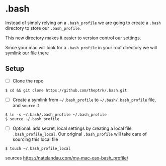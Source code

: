 # .bash

Instead of simply relying on a `.bash_profile` we are going to create a `.bash` directory to store our `.bash_profile`.

This new directory makes it easier to version control our settings.

Since your mac will look for a `.bash_profile` in your root directory we will symlink our file there

## Setup

- [ ] Clone the repo
```
$ cd && git clone https://github.com/theptrk/.bash.git
```

- [ ] Create a symlink from `~/.bash_profile` to `~/.bash/.bash_profile` file, and `source` it
```
$ ln -s ~/.bash/.bash_profile ~/.bash_profile
$ source ~/.bash_profile
```

- [ ] Optional: add secret, local settings by creating a local file `.bash_profile_local`.
Our original `.bash_profile` will take care of sourcing this local file
```
$ touch ~/.bash_profile_local
```

sources
https://natelandau.com/my-mac-osx-bash_profile/
